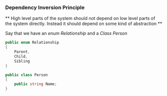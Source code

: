### Dependency Inversion Principle

** High level parts of the system should not depend on low level parts of the system directly. Instead it should depend on some kind of abstraction ** 

Say that we have an *enum Relationship* and a *Class Person*
```csharp
public enum Relationship
{
    Parent,
    Child,
    Sibling
}

public class Person
{
    public string Name;
}
```
